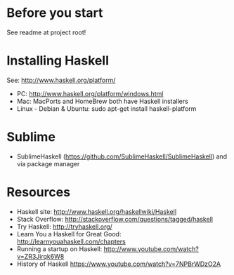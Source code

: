 # Before you start
See readme at project root!

# Installing Haskell
See: http://www.haskell.org/platform/
- PC: http://www.haskell.org/platform/windows.html
- Mac: MacPorts and HomeBrew both have Haskell installers
- Linux - Debian & Ubuntu: sudo apt-get install haskell-platform

# Sublime
- SublimeHaskell (https://github.com/SublimeHaskell/SublimeHaskell) and via package manager

# Resources
- Haskell site: http://www.haskell.org/haskellwiki/Haskell
- Stack Overflow: http://stackoverflow.com/questions/tagged/haskell
- Try Haskell: http://tryhaskell.org/
- Learn You a Haskell for Great Good: http://learnyouahaskell.com/chapters
- Running a startup on Haskell: http://www.youtube.com/watch?v=ZR3Jirqk6W8
- History of Haskell https://www.youtube.com/watch?v=7NPBrWDzO2A 
